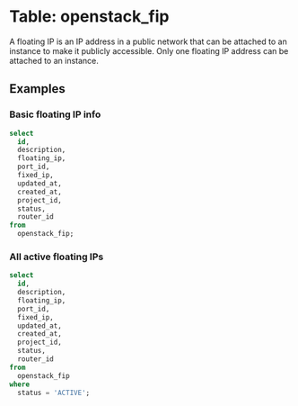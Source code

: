 # Table: openstack_fip

A floating IP is an IP address in a public network that can be attached to an instance to make it publicly accessible. Only one floating IP address can be attached to an instance.

## Examples

### Basic floating IP info

```sql
select
  id,
  description,
  floating_ip,
  port_id,
  fixed_ip,
  updated_at,
  created_at,
  project_id,
  status,
  router_id
from
  openstack_fip;
```

### All active floating IPs

```sql
select
  id,
  description,
  floating_ip,
  port_id,
  fixed_ip,
  updated_at,
  created_at,
  project_id,
  status,
  router_id
from
  openstack_fip
where
  status = 'ACTIVE';
```